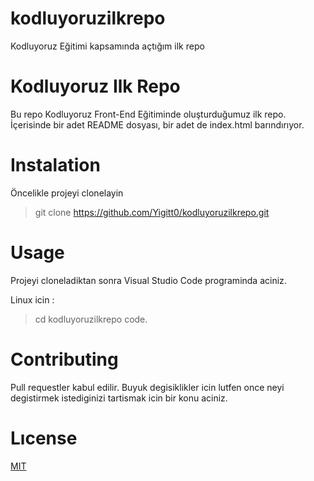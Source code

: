 # kodluyoruzilkrepo
Kodluyoruz Eğitimi kapsamında açtığım ilk repo
# Kodluyoruz Ilk Repo
Bu repo Kodluyoruz Front-End Eğitiminde oluşturduğumuz ilk repo. İçerisinde bir adet README dosyası, bir adet de index.html barındırıyor.
# Instalation
Öncelikle projeyi clonelayin

> git clone https://github.com/Yigitt0/kodluyoruzilkrepo.git 

# Usage
Projeyi cloneladiktan sonra Visual Studio Code programinda aciniz.

Linux icin :

>cd kodluyoruzilkrepo 
>code.

# Contributing 
Pull requestler kabul edilir. Buyuk degisiklikler icin lutfen once neyi degistirmek istediginizi tartismak icin bir konu aciniz.

# Lıcense 
[MIT](https://github.com/Yigitt0/kodluyoruzilkrepo/blob/main/LICENSE)

